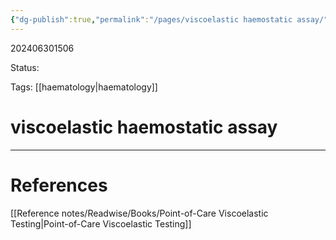 ```yaml
---
{"dg-publish":true,"permalink":"/pages/viscoelastic haemostatic assay/"}
---
```



202406301506

Status: 

Tags: [[haematology\|haematology]]

# viscoelastic haemostatic assay








___
# References
[[Reference notes/Readwise/Books/Point-of-Care Viscoelastic Testing\|Point-of-Care Viscoelastic Testing]]